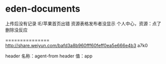 eden-documents
==============

上传后没有记录
IE/苹果首页出错 
资源表格发布者没显示
个人中心，资源：点了删除没反应

===============
http://share.weiyun.com/bafd3a8b960fff60feff0ea5e666e4b3
a7k0

header 名称：agent-from
header 值：app
